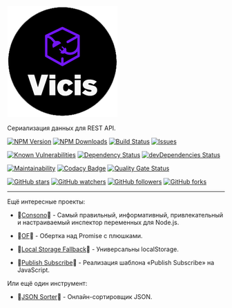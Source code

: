 ![Vicis](../_media/logo.png?raw=true#center "Vicis")

Сериализация данных для REST API.

[![NPM Version](https://img.shields.io/npm/v/vicis.svg?style=flat)]()
[![NPM Downloads](https://img.shields.io/npm/dt/vicis.svg?style=flat)]()
[![Build Status](https://travis-ci.org/r37r0m0d3l/vicis.svg?branch=master)](https://travis-ci.org/r37r0m0d3l/vicis)
[![Issues](https://img.shields.io/github/issues-raw/r37r0m0d3l/vicis.svg?maxAge=25000)](https://github.com/r37r0m0d3l/vicis/issues)

[![Known Vulnerabilities](https://snyk.io/test/github/r37r0m0d3l/vicis/badge.svg?targetFile=package.json)](https://snyk.io/test/github/r37r0m0d3l/vicis?targetFile=package.json)
[![Dependency Status](https://david-dm.org/r37r0m0d3l/vicis.svg)](https://david-dm.org/r37r0m0d3l/vicis)
[![devDependencies Status](https://david-dm.org/r37r0m0d3l/vicis/dev-status.svg)](https://david-dm.org/r37r0m0d3l/vicis?type=dev)

[![Maintainability](https://api.codeclimate.com/v1/badges/272b5247f8b777c75360/maintainability)](https://codeclimate.com/github/r37r0m0d3l/vicis/maintainability)
[![Codacy Badge](https://api.codacy.com/project/badge/Grade/e4e2ebf8e0914668866536a898370ad2)](https://www.codacy.com/manual/r37r0m0d3l/vicis?utm_source=github.com&amp;utm_medium=referral&amp;utm_content=r37r0m0d3l/vicis&amp;utm_campaign=Badge_Grade)
[![Quality Gate Status](https://sonarcloud.io/api/project_badges/measure?project=r37r0m0d3l_vicis&metric=alert_status)](https://sonarcloud.io/dashboard?id=r37r0m0d3l_vicis)

[![GitHub stars](https://img.shields.io/github/stars/r37r0m0d3l/vicis.svg?style=social&label=Star)](https://github.com/r37r0m0d3l/vicis)
[![GitHub watchers](https://img.shields.io/github/watchers/r37r0m0d3l/vicis.svg?style=social&label=Watch)](https://github.com/r37r0m0d3l/vicis)
[![GitHub followers](https://img.shields.io/github/followers/r37r0m0d3l.svg?style=social&label=Follow)](https://github.com/r37r0m0d3l/vicis)
[![GitHub forks](https://img.shields.io/github/forks/r37r0m0d3l/vicis.svg?style=social&label=Fork)]()

---

Ещё интересные проекты:

-   🔎[Consono](https://consono.js.org)🔎 - Самый правильный, информативный, привлекательный и настраиваемый инспектор переменных для Node.js.

-   🌠[OF](https://of.js.org)🌠 - Обертка над Promise с плюшками.

-   🔩[Local Storage Fallback](https://github.com/r37r0m0d3l/fallback-local-storage)🔩 - Универсальны localStorage.

-   🔄[Publish Subscribe](https://publish-subscribe.js.org)🔄 - Реализация шаблона «Publish Subscribe» на JavaScript.

Или ещё один инструмент:

-   🧾[JSON Sorter](https://r37r0m0d3l.github.io/json_sort)🧾 - Онлайн-сортировщик JSON.
